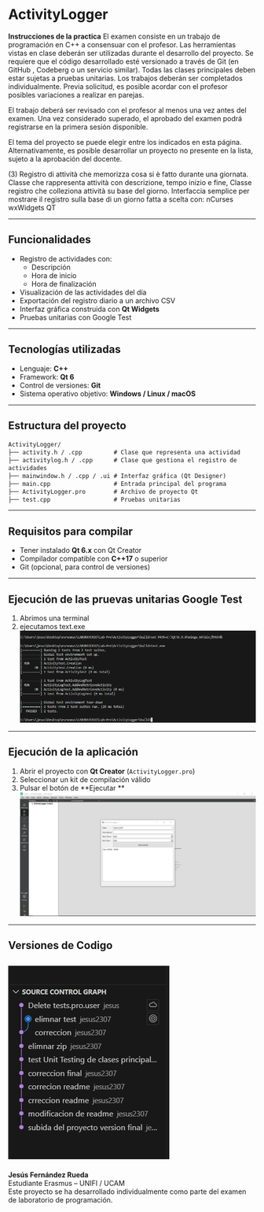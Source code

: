 # ActivityLogger

**Instrucciones de la practica** El examen consiste en un trabajo de programación en C++ a consensuar con el profesor. Las herramientas vistas en clase deberán ser utilizadas durante el desarrollo del proyecto. Se requiere que el código desarrollado esté versionado a través de Git (en GitHub , Codeberg o un servicio similar). Todas las clases principales deben estar sujetas a pruebas unitarias. Los trabajos deberán ser completados individualmente. Previa solicitud, es posible acordar con el profesor posibles variaciones a realizar en parejas.

El trabajo deberá ser revisado con el profesor al menos una vez antes del examen. Una vez considerado superado, el aprobado del examen podrá registrarse en la primera sesión disponible.

El tema del proyecto se puede elegir entre los indicados en esta página. Alternativamente, es posible desarrollar un proyecto no presente en la lista, sujeto a la aprobación del docente.

(3) Registro di attività che memorizza cosa si è fatto durante una giornata. Classe che rappresenta attività con descrizione, tempo inizio e fine, Classe registro che colleziona attività su base del giorno. Interfaccia semplice per mostrare il registro sulla base di un giorno fatta a scelta con:
nCurses
wxWidgets
QT

---

## Funcionalidades

- Registro de actividades con:
  - Descripción
  - Hora de inicio
  - Hora de finalización
- Visualización de las actividades del día
- Exportación del registro diario a un archivo CSV
- Interfaz gráfica construida con **Qt Widgets**
- Pruebas unitarias con Google Test

---

##  Tecnologías utilizadas

- Lenguaje: **C++**
- Framework: **Qt 6**
- Control de versiones: **Git**
- Sistema operativo objetivo: **Windows / Linux / macOS**

---

##  Estructura del proyecto

```
ActivityLogger/
├── activity.h / .cpp         # Clase que representa una actividad
├── activitylog.h / .cpp      # Clase que gestiona el registro de actividades
├── mainwindow.h / .cpp / .ui # Interfaz gráfica (Qt Designer)
├── main.cpp                  # Entrada principal del programa
├── ActivityLogger.pro        # Archivo de proyecto Qt
├── test.cpp                  # Pruebas unitarias
```

---

## Requisitos para compilar

- Tener instalado **Qt 6.x** con Qt Creator
- Compilador compatible con **C++17** o superior
- Git (opcional, para control de versiones)

---
##  Ejecución de las pruevas unitarias Google Test

1. Abrimos una terminal 
2. ejecutamos text.exe
![Descripción de la imagen](imagenes/Captura.PNG)
---

##  Ejecución de la aplicación 

1. Abrir el proyecto con **Qt Creator** (`ActivityLogger.pro`)
2. Seleccionar un kit de compilación válido
3. Pulsar el botón de **Ejecutar **
![Descripción de la imagen](imagenes/Captura1.PNG)
---

##  Versiones de Codigo
![Descripción de la imagen](imagenes/Captura0.PNG)
---

**Jesús Fernández Rueda**  
Estudiante Erasmus – UNIFI / UCAM  
Este proyecto se ha desarrollado individualmente como parte del examen de laboratorio de programación.
